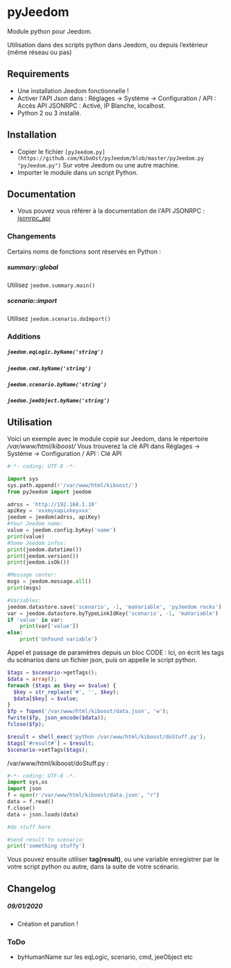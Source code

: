 
# pyJeedom

Module python pour Jeedom.

Utilisation dans des scripts python dans Jeedom, ou depuis l’extérieur (même réseau ou pas)

## Requirements
- Une installation Jeedom fonctionnelle !
- Activer l'API Json dans : Réglages → Système → Configuration / API : Accès API JSONRPC : Activé, IP Blanche, localhost.
- Python 2 ou 3 installé.

## Installation
- Copier le fichier `[pyJeedom.py](https://github.com/KiboOst/pyJeedom/blob/master/pyJeedom.py "pyJeedom.py")` Sur votre Jeedom ou une autre machine.
- Importer le module dans un script Python.

## Documentation
- Vous pouvez vous référer à la documentation de l'API JSONRPC : [jsonrpc_api](https://jeedom.github.io/core/fr_FR/jsonrpc_api)

### Changements
Certains noms de fonctions sont réservés en Python :
##### summary::global
Utilisez `jeedom.summary.main()`

##### scenario::import
Utilisez `jeedom.scenario.doImport()`

### Additions
##### `jeedom.eqLogic.byName('string')`
##### `jeedom.cmd.byName('string')`
##### `jeedom.scenario.byName('string')`
##### `jeedom.jeeObject.byName('string')`

## Utilisation
Voici un exemple avec le module copié sur Jeedom, dans le répertoire */var/www/html/kiboost/*
Vous trouverez la clé API dans Réglages → Système → Configuration / API : Clé API
```python
#-*- coding: UTF-8 -*-

import sys
sys.path.append(r'/var/www/html/kiboost/')
from pyJeedom import jeedom

adrss = 'http://192.168.1.10'
apiKey = 'xxxmyxapixkeyxxx'
jeedom = jeedom(adrss, apiKey)
#Your Jeedom name:
value = jeedom.config.byKey('name')
print(value)
#Some Jeedom infos:
print(jeedom.datetime())
print(jeedom.version())
print(jeedom.isOk())

#Message center:
msgs = jeedom.message.all()
print(msgs)

#Variables:
jeedom.datastore.save('scenario', -1, 'maVariable', 'pyJeedom rocks')
var = jeedom.datastore.byTypeLinkIdKey('scenario', -1, 'maVariable')
if 'value' in var:
	print(var['value'])
else:
	print('Unfound variable')
```

Appel et passage de paramètres depuis un bloc CODE :
Ici, on écrit les tags du scénarios dans un fichier json, puis on appelle le script python.
```php
$tags = $scenario->getTags();
$data = array();
foreach ($tags as $key => $value) {
  $key = str_replace('#', '', $key);
  $data[$key] = $value;
}
$fp = fopen('/var/www/html/kiboost/data.json', 'w');
fwrite($fp, json_encode($data));
fclose($fp);

$result = shell_exec('python /var/www/html/kiboost/doStuff.py');
$tags['#result#'] = $result;
$scenario->setTags($tags);
```
/var/www/html/kiboost/doStuff.py :
```python
#-*- coding: UTF-8 -*-
import sys,os
import json
f = open(r'/var/www/html/kiboost/data.json', "r")
data = f.read()
f.close()
data = json.loads(data)

#do stuff here

#send result to scenario:
print('something stuffy')
```
Vous pouvez ensuite utiliser **tag(result)**, ou une variable enregistrer par le votre script python ou autre, dans la suite de votre scénario.

## Changelog

##### 09/01/2020
- Création et parution !

### ToDo
- byHumanName sur les eqLogic, scenario, cmd, jeeObject etc

